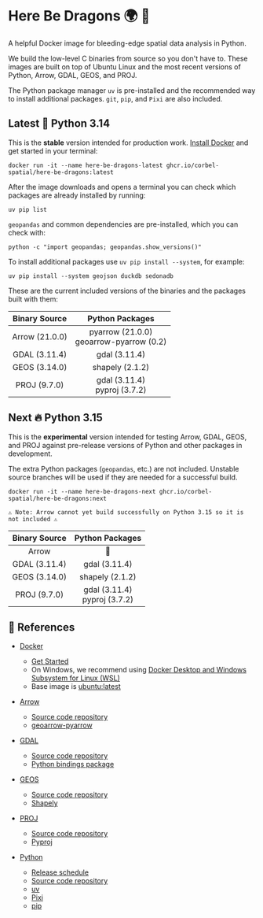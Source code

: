 # Here Be Dragons 🌍 🐲

A helpful Docker image for bleeding-edge spatial data analysis in Python.

We build the low-level C binaries from source so you don't have to. 
These images are built on top of Ubuntu Linux and the most recent versions of 
Python, Arrow, GDAL, GEOS, and PROJ.

The Python package manager `uv` is pre-installed and the recommended way to 
install additional packages. `git`, `pip`, and `Pixi` are also included.

## Latest 🐍 Python 3.14 

This is the **stable** version intended for production work. [Install Docker](https://www.docker.com/get-started/)
and get started in your terminal:

```shell
docker run -it --name here-be-dragons-latest ghcr.io/corbel-spatial/here-be-dragons:latest
```

After the image downloads and opens a terminal you can check which packages are already installed by running:

```shell
uv pip list
```

`geopandas` and common dependencies are pre-installed, which you can check with:

```shell
python -c "import geopandas; geopandas.show_versions()"
```

To install additional packages use `uv pip install --system`, for example:
```shell
uv pip install --system geojson duckdb sedonadb
```

These are the current included versions of the binaries and the packages built with them:

| Binary Source  |               Python Packages               |
|:--------------:|:-------------------------------------------:|
| Arrow (21.0.0) | pyarrow (21.0.0)<br/>geoarrow-pyarrow (0.2) |
| GDAL (3.11.4)  |                gdal (3.11.4)                |
| GEOS (3.14.0)  |               shapely (2.1.2)               |
|  PROJ (9.7.0)  |      gdal (3.11.4)<br/>pyproj (3.7.2)       |

## Next 🔥 Python 3.15 

This is the **experimental** version intended for testing Arrow, GDAL, GEOS, and PROJ
against pre-release versions of Python and other packages in development.

The extra Python packages (`geopandas`, etc.) are not included.
Unstable source branches will be used if they are needed for a successful build.

```shell
docker run -it --name here-be-dragons-next ghcr.io/corbel-spatial/here-be-dragons:next
```

    ⚠ Note: Arrow cannot yet build successfully on Python 3.15 so it is not included ⚠

| Binary Source |         Python Packages          |
|:-------------:|:--------------------------------:|
|     Arrow     |                🚧                |
| GDAL (3.11.4) |          gdal (3.11.4)           |
| GEOS (3.14.0) |         shapely (2.1.2)          |
| PROJ (9.7.0)  | gdal (3.11.4)<br/>pyproj (3.7.2) |

## 📑 References 

- [Docker](https://www.docker.com/)
  - [Get Started](https://www.docker.com/get-started/)
  - On Windows, we recommend using [Docker Desktop and Windows Subsystem for Linux (WSL)](https://docs.docker.com/desktop/features/wsl/)
  - Base image is [ubuntu:latest](https://hub.docker.com/_/ubuntu/tags?name=latest)

- [Arrow](https://arrow.apache.org/)
  - [Source code repository](https://github.com/apache/arrow)
  - [geoarrow-pyarrow](https://geoarrow.org/geoarrow-python/main/index.html)
  
- [GDAL](https://gdal.org/)
  - [Source code repository](https://github.com/OSGeo/gdal)
  - [Python bindings package](https://pypi.org/project/GDAL/)
  
- [GEOS](https://libgeos.org/)
  - [Source code repository](https://github.com/libgeos/geos)
  - [Shapely](https://shapely.readthedocs.io/)
  
- [PROJ](https://proj.org/)
  - [Source code repository](https://github.com/OSGeo/PROJ)
  - [Pyproj](https://pyproj4.github.io/pyproj/stable/)
  
- [Python](https://www.python.org/)
    - [Release schedule](https://devguide.python.org/versions/)
    - [Source code repository](https://github.com/python/cpython)
    - [uv](https://docs.astral.sh/uv/)
    - [Pixi](https://pixi.sh/latest/)
    - [pip](https://pypi.org/project/pip/)
